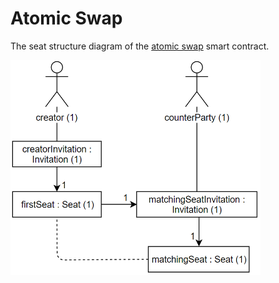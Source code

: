 # Atomic Swap
The seat structure diagram of the [atomic swap](https://docs.agoric.com/guides/zoe/contracts/atomic-swap.html) smart contract.

<img src="https://raw.githubusercontent.com/IlyasMercan/AgoricPatterns/main/docs/seatStructureDiagrams/images/atomicSwap.PNG" width="400">